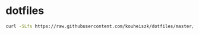 dotfiles
========

```sh
curl -SLfs https://raw.githubusercontent.com/kouheiszk/dotfiles/master/install.sh | sh
```
